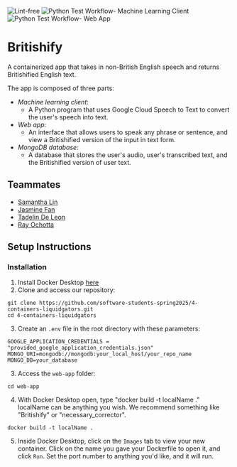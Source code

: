 ![Lint-free](https://github.com/nyu-software-engineering/containerized-app-exercise/actions/workflows/lint.yml/badge.svg)
![Python Test Workflow- Machine Learning Client](https://github.com/software-students-spring2025/4-containers-liquidgators/actions/workflows/machine-learning.yml/badge.svg?event=pull_request)
![Python Test Workflow- Web App](https://github.com/software-students-spring2025/4-containers-liquidgators/actions/workflows/web-app.yml/badge.svg?event=pull_request)

# Britishify

A containerized app that takes in non-British English speech and returns Britishified English text.

The app is composed of three parts:
- *Machine learning client*: 
    - A Python program that uses Google Cloud Speech to Text to convert the user's speech into text.
- *Web app*: 
    - An interface that allows users to speak any phrase or sentence, and view a Britishified version of the input in text form.
- *MongoDB database*: 
    - A database that stores the user's audio, user's transcribed text, and the Britishified version of user text. 

## Teammates
- [Samantha Lin](https://github.com/sal2948)
- [Jasmine Fan](https://github.com/jasmine7310)
- [Tadelin De Leon](https://github.com/TadelinD)
- [Ray Ochotta](https://github.com/SnowyOchole)

## Setup Instructions

### Installation 

1. Install Docker Desktop [here](https://www.docker.com/products/docker-desktop/)
2. Clone and access our repository:
```
git clone https://github.com/software-students-spring2025/4-containers-liquidgators.git
cd 4-containers-liquidgators
```
3. Create an `.env` file in the root directory with these parameters:
```
GOOGLE_APPLICATION_CREDENTIALS = "provided_google_application_credentials.json"
MONGO_URI=mongodb://mongodb:your_local_host/your_repo_name
MONGO_DB=your_database
```
3. Access the `web-app` folder:
```
cd web-app
```
4. With Docker Desktop open, type "docker build -t localName ." localName can be anything you wish. We recommend something like "Britishify" or "necessary_corrector".
```
docker build -t localName .
```
5. Inside Docker Desktop, click on the `Images` tab to view your new container. Click on the name you gave your Dockerfile to open it, and click `Run`. Set the port number to anything you'd like, and it will run.


